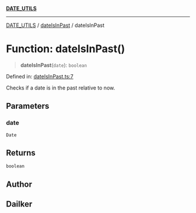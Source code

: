 [**DATE_UTILS**](../../README.md)

***

[DATE_UTILS](../../README.md) / [dateIsInPast](../README.md) / dateIsInPast

# Function: dateIsInPast()

> **dateIsInPast**(`date`): `boolean`

Defined in: [dateIsInPast.ts:7](https://github.com/dailker/everyutil/blob/483b8bac7542bbca68c14daba34579f97fabc512/src/date/dateIsInPast.ts#L7)

Checks if a date is in the past relative to now.

## Parameters

### date

`Date`

## Returns

`boolean`

## Author

## Dailker
